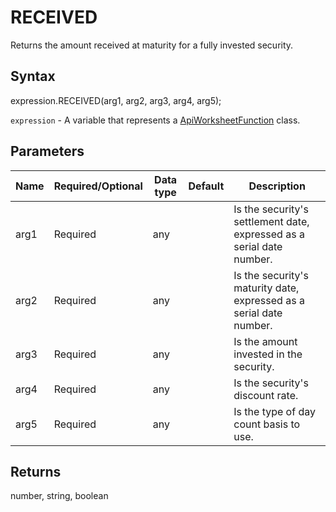 # RECEIVED

Returns the amount received at maturity for a fully invested security.

## Syntax

expression.RECEIVED(arg1, arg2, arg3, arg4, arg5);

`expression` - A variable that represents a [ApiWorksheetFunction](../ApiWorksheetFunction.md) class.

## Parameters

| **Name** | **Required/Optional** | **Data type** | **Default** | **Description** |
| ------------- | ------------- | ------------- | ------------- | ------------- |
| arg1 | Required | any |  | Is the security's settlement date, expressed as a serial date number. |
| arg2 | Required | any |  | Is the security's maturity date, expressed as a serial date number. |
| arg3 | Required | any |  | Is the amount invested in the security. |
| arg4 | Required | any |  | Is the security's discount rate. |
| arg5 | Required | any |  | Is the type of day count basis to use. |

## Returns

number, string, boolean